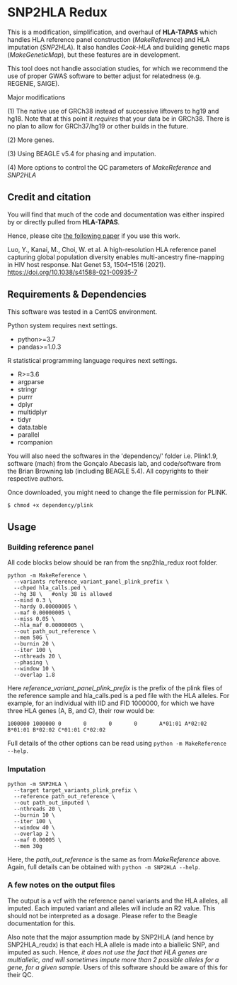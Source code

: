 # SNP2HLA Redux
This is a modification, simplification, and overhaul of **HLA-TAPAS** which handles HLA reference panel construction (*MakeReference*) and HLA imputation (*SNP2HLA*). It also handles *Cook-HLA* and building genetic maps (*MakeGeneticMap*), but these features are in development.

This tool does not handle association studies, for which we recommend the use of proper GWAS software to better adjust for relatedness (e.g. REGENIE, SAIGE).

Major modifications 

(1) The native use of GRCh38 instead of successive liftovers to hg19 and hg18. Note that at this point it *requires* that your data be in GRCh38. There is no plan to allow for GRCh37/hg19 or other builds in the future.

(2) More genes.

(3) Using BEAGLE v5.4 for phasing and imputation.

(4) More options to control the QC parameters of *MakeReference* and *SNP2HLA*

## Credit and citation
You will find that much of the code and documentation was either inspired by or directly pulled from **HLA-TAPAS**.

Hence, please cite [the following paper](https://www.nature.com/articles/s41588-021-00935-7) if you use this work.

Luo, Y., Kanai, M., Choi, W. et al. A high-resolution HLA reference panel capturing global population diversity enables multi-ancestry fine-mapping in HIV host response. Nat Genet 53, 1504–1516 (2021). https://doi.org/10.1038/s41588-021-00935-7

## Requirements & Dependencies

This software was tested in a CentOS environment.

Python system requires next settings.
- python>=3.7
- pandas>=1.0.3

R statistical programming language requires next settings.
- R>=3.6
- argparse
- stringr
- purrr
- dplyr
- multidplyr
- tidyr
- data.table
- parallel
- rcompanion

You will also need the softwares in the 'dependency/' folder i.e. Plink1.9, software (mach) from the Gonçalo Abecasis lab, and code/software from the Brian Browning lab (including BEAGLE 5.4). All copyrights to their respective authors.

Once downloaded, you might need to change the file permission for PLINK.
```
$ chmod +x dependency/plink
```

## Usage

### Building reference panel

All code blocks below should be ran from the snp2hla_redux root folder.

```
python -m MakeReference \
  --variants reference_variant_panel_plink_prefix \
  --chped hla_calls.ped \
  --hg 38 \   #only 38 is allowed
  --mind 0.3 \
  --hardy 0.00000005 \
  --maf 0.00000005 \
  --miss 0.05 \
  --hla_maf 0.00000005 \
  --out path_out_reference \
  --mem 50G \
  --burnin 20 \
  --iter 100 \
  --nthreads 20 \
  --phasing \
  --window 10 \
  --overlap 1.8
```

Here *reference_variant_panel_plink_prefix* is the prefix of the plink files of the reference sample and hla_calls.ped is a ped file with the HLA alleles. For example, for an individual with IID and FID 1000000, for which we have three HLA genes (A, B, and C), their row would be:

```
1000000 1000000 0       0       0       0       A*01:01 A*02:02 B*01:01 B*02:02 C*01:01 C*02:02
```

Full details of the other options can be read using `python -m MakeReference --help`.


### Imputation

```
python -m SNP2HLA \
  --target target_variants_plink_prefix \
  --reference path_out_reference \
  --out path_out_imputed \
  --nthreads 20 \
  --burnin 10 \
  --iter 100 \
  --window 40 \
  --overlap 2 \
  --maf 0.00005 \
  --mem 30g
```

Here, the *path_out_reference* is the same as from *MakeReference* above. Again, full details can be obtained with `python -m SNP2HLA --help`.

### A few notes on the output files

The output is a vcf with the reference panel variants and the HLA alleles, all imputed. Each imputed variant and alleles will include an R2 value. This should not be interpreted as a dosage. Please refer to the Beagle documentation for this.

Also note that the major assumption made by SNP2HLA (and hence by SNP2HLA_reudx) is that each HLA allele is made into a biallelic SNP, and imputed as such. Hence, *it does not use the fact that HLA genes are multiallelic, and will sometimes impute more than 2 possible alleles for a gene, for a given sample*. Users of this software should be aware of this for their QC.
